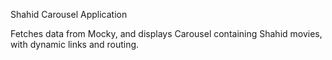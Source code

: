 Shahid Carousel Application

Fetches data from Mocky, and displays Carousel containing Shahid movies, with dynamic links and routing.
